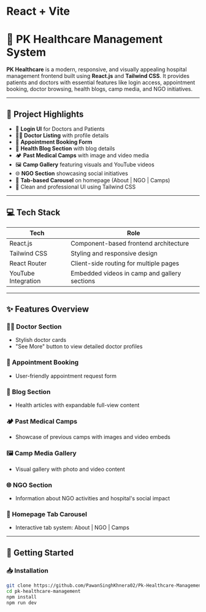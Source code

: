 # React + Vite

# 🏥 PK Healthcare Management System

**PK Healthcare** is a modern, responsive, and visually appealing hospital management frontend built using **React.js** and **Tailwind CSS**. It provides patients and doctors with essential features like login access, appointment booking, doctor browsing, health blogs, camp media, and NGO initiatives.

---

## 📌 Project Highlights

- 🔐 **Login UI** for Doctors and Patients
- 🧑‍⚕️ **Doctor Listing** with profile details
- 📅 **Appointment Booking Form**
- 📰 **Health Blog Section** with blog details
- 🏕️ **Past Medical Camps** with image and video media
- 🖼️ **Camp Gallery** featuring visuals and YouTube videos
- 🌐 **NGO Section** showcasing social initiatives
- 🧭 **Tab-based Carousel** on homepage (About | NGO | Camps)
- 💅 Clean and professional UI using Tailwind CSS

---

## 💻 Tech Stack

| Tech               | Role                                            |
|--------------------|-------------------------------------------------|
| React.js           | Component-based frontend architecture           |
| Tailwind CSS       | Styling and responsive design                   |
| React Router       | Client-side routing for multiple pages          |
| YouTube Integration| Embedded videos in camp and gallery sections    |

---

## ✨ Features Overview

### 👨‍⚕️ Doctor Section
- Stylish doctor cards
- "See More" button to view detailed doctor profiles

### 📆 Appointment Booking
- User-friendly appointment request form

### 📰 Blog Section
- Health articles with expandable full-view content

### 🏕️ Past Medical Camps
- Showcase of previous camps with images and video embeds

### 🖼️ Camp Media Gallery
- Visual gallery with photo and video content

### 🌐 NGO Section
- Information about NGO activities and hospital's social impact

### 🧭 Homepage Tab Carousel
- Interactive tab system: About | NGO | Camps

---

## 🚀 Getting Started

### 📥 Installation

```bash
git clone https://github.com/PawanSinghKhnera02/Pk-Healthcare-Management-ui.git
cd pk-healthcare-management
npm install
npm run dev

